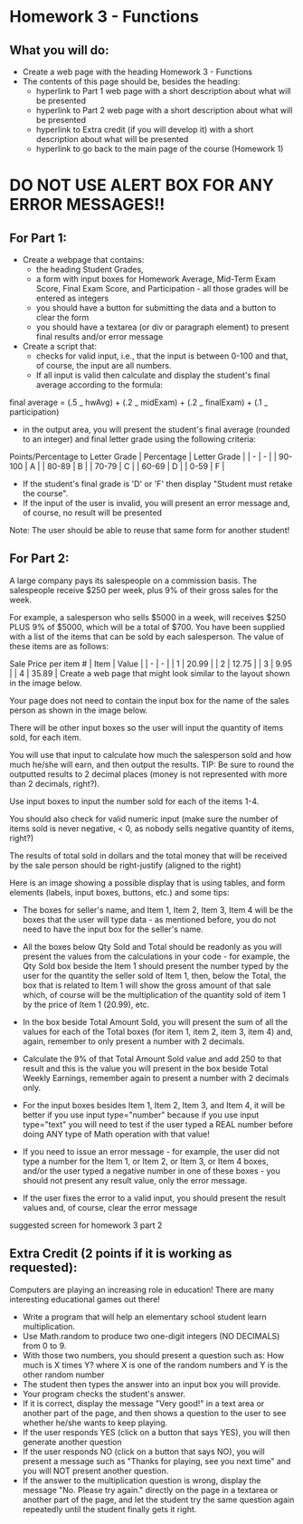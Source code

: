 # Homework 3 - Functions

## What you will do:

- Create a web page with the heading Homework 3 - Functions
- The contents of this page should be, besides the heading:
  - hyperlink to Part 1 web page with a short description about what will be presented
  - hyperlink to Part 2 web page with a short description about what will be presented
  - hyperlink to Extra credit (if you will develop it) with a short description about what will be presented
  - hyperlink to go back to the main page of the course (Homework 1)

# DO NOT USE ALERT BOX FOR ANY ERROR MESSAGES!!

## For Part 1:

- Create a webpage that contains:
  - the heading Student Grades,
  - a form with input boxes for Homework Average, Mid-Term Exam Score, Final Exam Score, and Participation - all those grades will be entered as integers
  - you should have a button for submitting the data and a button to clear the form
  - you should have a textarea (or div or paragraph element) to present final results and/or error message
- Create a script that:
  - checks for valid input, i.e., that the input is between 0-100 and that, of course, the input are all numbers.
  - If all input is valid then calculate and display the student's final average according to the formula:

final average = (.5 _ hwAvg) + (.2 _ midExam) + (.2 _ finalExam) + (.1 _ participation)

- in the output area, you will present the student's final average (rounded to an integer) and final letter grade using the following criteria:

Points/Percentage to Letter Grade
| Percentage | Letter Grade |
| - | - |
| 90-100 | A |
| 80-89 | B |
| 70-79 | C |
| 60-69 | D |
| 0-59 | F |

- If the student's final grade is 'D' or 'F' then display "Student must retake the course".
- If the input of the user is invalid, you will present an error message and, of course, no result will be presented

Note: The user should be able to reuse that same form for another student!

## For Part 2:

A large company pays its salespeople on a commission basis. The salespeople receive $250 per week, plus 9% of their gross sales for the week.

For example, a salesperson who sells $5000 in a week, will receives $250 PLUS 9% of $5000, which will be a total of $700. You have been supplied with a list of the items that can be sold by each salesperson. The value of these items are as follows:

Sale Price per item #
| Item | Value |
| - | - |
| 1 | 20.99 |
| 2 | 12.75 |
| 3 | 9.95 |
| 4 | 35.89 |
Create a web page that might look similar to the layout shown in the image below.

Your page does not need to contain the input box for the name of the sales person as shown in the image below.

There will be other input boxes so the user will input the quantity of items sold, for each item.

You will use that input to calculate how much the salesperson sold and how much he/she will earn, and then output the results.
TIP: Be sure to round the outputted results to 2 decimal places (money is not represented with more than 2 decimals, right?).

Use input boxes to input the number sold for each of the items 1-4.

You should also check for valid numeric input (make sure the number of items sold is never negative, < 0, as nobody sells negative quantity of items, right?)

The results of total sold in dollars and the total money that will be received by the sale person should be right-justify (aligned to the right)

Here is an image showing a possible display that is using tables, and form elements (labels, input boxes, buttons, etc.) and some tips:

- The boxes for seller's name, and Item 1, Item 2, Item 3, Item 4 will be the boxes that the user will type data - as mentioned before, you do not need to have the input box for the seller's name.

- All the boxes below Qty Sold and Total should be readonly as you will present the values from the calculations in your code - for example, the Qty Sold box beside the Item 1 should present the number typed by the user for the quantity the seller sold of Item 1, then, below the Total, the box that is related to Item 1 will show the gross amount of that sale which, of course will be the multiplication of the quantity sold of item 1 by the price of Item 1 (20.99), etc.

- In the box beside Total Amount Sold, you will present the sum of all the values for each of the Total boxes (for item 1, item 2, item 3, item 4) and, again, remember to only present a number with 2 decimals.

- Calculate the 9% of that Total Amount Sold value and add 250 to that result and this is the value you will present in the box beside Total Weekly Earnings, remember again to present a number with 2 decimals only.

- For the input boxes besides Item 1, Item 2, Item 3, and Item 4, it will be better if you use input type="number" because if you use input type="text" you will need to test if the user typed a REAL number before doing ANY type of Math operation with that value!

- If you need to issue an error message - for example, the user did not type a number for the Item 1, or Item 2, or Item 3, or Item 4 boxes, and/or the user typed a negative number in one of these boxes - you should not present any result value, only the error message.

- If the user fixes the error to a valid input, you should present the result values and, of course, clear the error message

suggested screen for homework 3 part 2

## Extra Credit (2 points if it is working as requested):

Computers are playing an increasing role in education! There are many interesting educational games out there!

- Write a program that will help an elementary school student learn multiplication.
- Use Math.random to produce two one-digit integers (NO DECIMALS) from 0 to 9.
- With those two numbers, you should present a question such as: How much is X times Y? where X is one of the random numbers and Y is the other random number
- The student then types the answer into an input box you will provide.
- Your program checks the student's answer.
- If it is correct, display the message "Very good!" in a text area or another part of the page, and then shows a question to the user to see whether he/she wants to keep playing.
- If the user responds YES (click on a button that says YES), you will then generate another question
- If the user responds NO (click on a button that says NO), you will present a message such as "Thanks for playing, see you next time" and you will NOT present another question.
- If the answer to the multiplication question is wrong, display the message "No. Please try again." directly on the page in a textarea or another part of the page, and let the student try the same question again repeatedly until the student finally gets it right.
